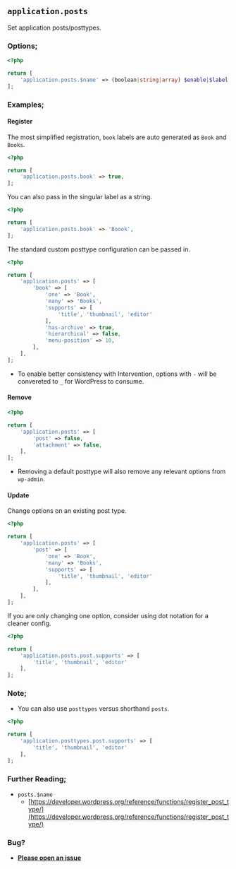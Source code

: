 ## `application.posts`

Set application posts/posttypes.

### Options;

```php
<?php

return [
    'application.posts.$name' => (boolean|string|array) $enable|$label|$config,
];
```

### Examples;

#### Register

The most simplified registration, `book` labels are auto generated as `Book` and `Books`.

```php
<?php

return [
    'application.posts.book' => true,
];
```

You can also pass in the singular label as a string.

```php
<?php

return [
    'application.posts.book' => 'Boook',
];
```

The standard custom posttype configuration can be passed in.

```php
<?php

return [
    'application.posts' => [
        'book' => [
            'one' => 'Book',
            'many' => 'Books',
            'supports' => [
                'title', 'thumbnail', 'editor'
            ],
            'has-archive' => true,
            'hierarchical' => false,
            'menu-position' => 10,
        ],
    ],
];
```

- To enable better consistency with Intervention, options with `-` will be convereted to `_` for WordPress to consume.

#### Remove

```php
<?php

return [
    'application.posts' => [
        'post' => false,
        'attachment' => false,
    ],
];
```

- Removing a default posttype will also remove any relevant options from `wp-admin`.

#### Update

Change options on an existing post type.

```php
<?php

return [
    'application.posts' => [
        'post' => [
            'one' => 'Book',
            'many' => 'Books',
            'supports' => [
                'title', 'thumbnail', 'editor'
            ],
        ],
    ],
];
```

If you are only changing one option, consider using dot notation for a cleaner config.

```php
<?php

return [
    'application.posts.post.supports' => [
        'title', 'thumbnail', 'editor'
    ],
];
```

### Note;

- You can also use `posttypes` versus shorthand `posts`.

```php
<?php

return [
    'application.posttypes.post.supports' => [
        'title', 'thumbnail', 'editor'
    ],
];
```

### Further Reading;

- `posts.$name`
  - [https://developer.wordpress.org/reference/functions/register_post_type/](https://developer.wordpress.org/reference/functions/register_post_type/)

### Bug?

- **[Please open an issue](https://github.com/darrenjacoby/intervention/issues/new?title=[application.posts]&labels=bug&assignees=darrenjacoby)**
